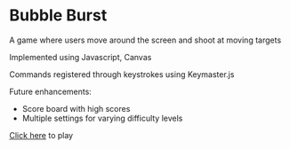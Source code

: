 # Bubble Burst

A game where users move around the screen and shoot at moving targets

Implemented using Javascript, Canvas

Commands registered through keystrokes using Keymaster.js

Future enhancements:
- Score board with high scores
- Multiple settings for varying difficulty levels

[Click here](http://bubbleburst.herokuapp.com/) to play